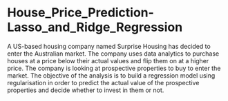 # House_Price_Prediction-Lasso_and_Ridge_Regression
A US-based housing company named Surprise Housing has decided to enter the Australian market. The company uses data analytics to purchase houses at a price below their actual values and flip them on at a higher price. The company is looking at prospective properties to buy to enter the market. The objective of the analysis is to build a regression model using regularisation in order to predict the actual value of the prospective properties and decide whether to invest in them or not.
